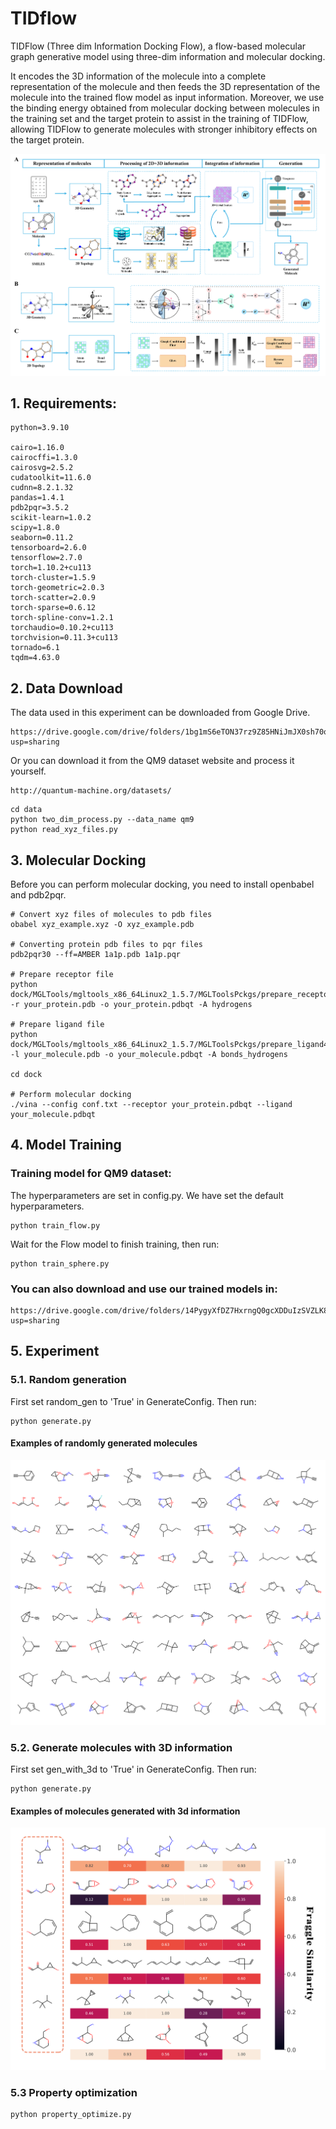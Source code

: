 # TIDflow

TIDFlow (Three dim Information Docking Flow), a flow-based molecular graph generative model using three-dim information and molecular docking. 

It encodes the 3D information of the molecule into a complete representation of the molecule and then feeds the 3D representation of the molecule into the trained flow model as input information. Moreover, we use the binding energy obtained from molecular docking between molecules in the training set and the target protein to assist in the training of TIDFlow, allowing TIDFlow to generate molecules with stronger inhibitory effects on the target protein.

![framework](fig/framework.png)

## 1. Requirements:
```
python=3.9.10

cairo=1.16.0
cairocffi=1.3.0
cairosvg=2.5.2
cudatoolkit=11.6.0
cudnn=8.2.1.32
pandas=1.4.1
pdb2pqr=3.5.2
scikit-learn=1.0.2
scipy=1.8.0
seaborn=0.11.2
tensorboard=2.6.0
tensorflow=2.7.0
torch=1.10.2+cu113
torch-cluster=1.5.9
torch-geometric=2.0.3
torch-scatter=2.0.9
torch-sparse=0.6.12
torch-spline-conv=1.2.1
torchaudio=0.10.2+cu113
torchvision=0.11.3+cu113
tornado=6.1
tqdm=4.63.0
```

## 2. Data Download
The data used in this experiment can be downloaded from Google Drive.
```
https://drive.google.com/drive/folders/1bg1mS6eTON37rz9Z85HNiJmJX0sh70oK?usp=sharing
```
Or you can download it from the QM9 dataset website and process it yourself.
```
http://quantum-machine.org/datasets/
```
```
cd data
python two_dim_process.py --data_name qm9
python read_xyz_files.py
```

## 3. Molecular Docking
Before you can perform molecular docking, you need to install openbabel and pdb2pqr.
```
# Convert xyz files of molecules to pdb files
obabel xyz_example.xyz -O xyz_example.pdb

# Converting protein pdb files to pqr files
pdb2pqr30 --ff=AMBER 1a1p.pdb 1a1p.pqr

# Prepare receptor file
python dock/MGLTools/mgltools_x86_64Linux2_1.5.7/MGLToolsPckgs/prepare_receptor4.py -r your_protein.pdb -o your_protein.pdbqt -A hydrogens

# Prepare ligand file
python dock/MGLTools/mgltools_x86_64Linux2_1.5.7/MGLToolsPckgs/prepare_ligand4.py -l your_molecule.pdb -o your_molecule.pdbqt -A bonds_hydrogens

cd dock

# Perform molecular docking
./vina --config conf.txt --receptor your_protein.pdbqt --ligand your_molecule.pdbqt
```

## 4. Model Training
### Training model for QM9 dataset:
The hyperparameters are set in config.py. We have set the default hyperparameters.
```
python train_flow.py
```
Wait for the Flow model to finish training, then run:
```
python train_sphere.py
```
### You can also download and use our trained models in:
```
https://drive.google.com/drive/folders/14PygyXfDZ7HxrngQ0gcXDDuIzSVZLK8D?usp=sharing
```

## 5. Experiment

### 5.1. Random generation
First set random_gen to 'True' in GenerateConfig. Then run:
```
python generate.py
```
#### Examples of randomly generated molecules
![random_gen](fig/random_gen.png)

### 5.2. Generate molecules with 3D information
First set gen_with_3d to 'True' in GenerateConfig. Then run:
```
python generate.py
```
#### Examples of molecules generated with 3d information
![optimiation plogp](fig/gen_with_3d.png)

### 5.3 Property optimization

```
python property_optimize.py
```

